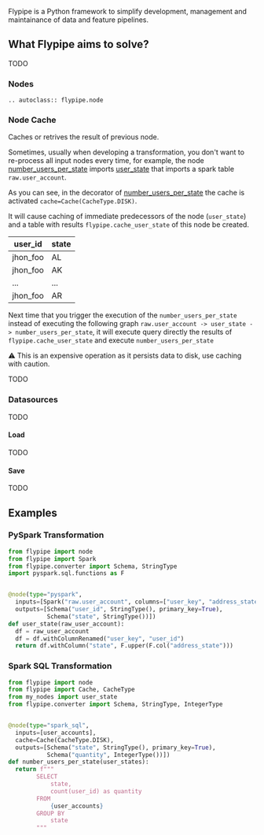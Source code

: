 Flypipe is a Python framework to simplify development, management and maintainance of data and feature pipelines.

## What Flypipe aims to solve?

TODO

### Nodes

```{eval-rst}  
.. autoclass:: flypipe.node
```

### Node Cache

Caches or retrives the result of previous node.

Sometimes, usually when developing a transformation, you don't want to re-process all input nodes every time, for
example, the node [number_users_per_state](#spark-sql-transformation) imports
[user_state](#pyspark-transformation) that imports a spark table `raw.user_account`.

As you can see, in the decorator of [number_users_per_state](#spark-sql-transformation)
the cache is activated `cache=Cache(CacheType.DISK)`.

It will cause caching of immediate predecessors of the node (`user_state`) and a table with results
`flypipe.cache_user_state` of this node be created.

| user_id | state |
| --- | --- |
| jhon_foo | AL |
| jhon_foo | AK |
| ... | ... |
| jhon_foo | AR |

Next time that you trigger the execution of the `number_users_per_state` instead of executing the following
graph `raw.user_account -> user_state -> number_users_per_state`, it will execute query directly the results of
`flypipe.cache_user_state` and execute `number_users_per_state`

:warning: This is an expensive operation as it persists data to disk, use caching with caution.

TODO

### Datasources

TODO

#### Load

TODO

#### Save

TODO

## Examples

### PySpark Transformation

````python
from flypipe import node
from flypipe import Spark
from flypipe.converter import Schema, StringType
import pyspark.sql.functions as F


@node(type="pyspark",
  inputs=[Spark("raw.user_account", columns=["user_key", "address_state"])],
  outputs=[Schema("user_id", StringType(), primary_key=True),
           Schema("state", StringType())])
def user_state(raw_user_account):
  df = raw_user_account
  df = df.withColumnRenamed("user_key", "user_id")
  return df.withColumn("state", F.upper(F.col("address_state")))
````

### Spark SQL Transformation

```python
from flypipe import node
from flypipe import Cache, CacheType
from my_nodes import user_state
from flypipe.converter import Schema, StringType, IntegerType


@node(type="spark_sql",
  inputs=[user_accounts],
  cache=Cache(CacheType.DISK),
  outputs=[Schema("state", StringType(), primary_key=True),
           Schema("quantity", IntegerType())])
def number_users_per_state(user_states):
  return f"""
        SELECT
            state,
            count(user_id) as quantity            
        FROM
            {user_accounts}
        GROUP BY 
            state
        """
```